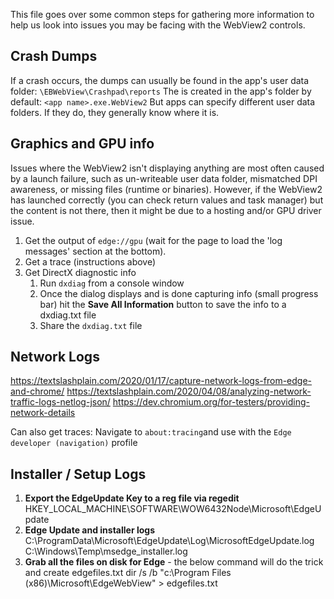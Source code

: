 This file goes over some common steps for gathering more information to help us look into issues you may be facing with the WebView2 controls.

## Crash Dumps
If a crash occurs, the dumps can usually be found in the app's user data folder:
<code><user data folder>\EBWebView\Crashpad\reports</code>
The <user data folder> is created in the app's folder by default:
<code><app folder>\<app name>.exe.WebView2</code>
But apps can specify different user data folders. If they do, they generally know where it is.
  
## Graphics and GPU info
Issues where the WebView2 isn't displaying anything are most often caused by a launch failure, such as un-writeable user data folder, mismatched DPI awareness, or missing files (runtime or binaries). However, if the WebView2 has launched correctly (you can check return values and task manager) but the content is not there, then it might be due to a hosting and/or GPU driver issue.
1. Get the output of `edge://gpu` (wait for the page to load the 'log messages' section at the bottom).
1. Get a trace (instructions above)
1. Get DirectX diagnostic info
    1. Run `dxdiag` from a console window
    1. Once the dialog displays and is done capturing info (small progress bar) hit the **Save All Information** button to save the info to a dxdiag.txt file
    1. Share the `dxdiag.txt` file
  
## Network Logs
https://textslashplain.com/2020/01/17/capture-network-logs-from-edge-and-chrome/ 
https://textslashplain.com/2020/04/08/analyzing-network-traffic-logs-netlog-json/
https://dev.chromium.org/for-testers/providing-network-details

Can also get traces:
Navigate to `about:tracing`and use with the `Edge developer (navigation)` profile

## Installer / Setup Logs
1. **Export the EdgeUpdate Key to a reg file via regedit**
HKEY_LOCAL_MACHINE\SOFTWARE\WOW6432Node\Microsoft\EdgeUpdate
1. **Edge Update and installer logs** 
C:\ProgramData\Microsoft\EdgeUpdate\Log\MicrosoftEdgeUpdate.log
C:\Windows\Temp\msedge_installer.log
1. **Grab all the files on disk for Edge** - the below command will do the trick and create edgefiles.txt
dir /s /b "c:\Program Files (x86)\Microsoft\EdgeWebView\" > edgefiles.txt
